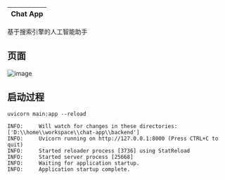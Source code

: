 | Chat App |
|:-------------------:|
基于搜索引擎的人工智能助手

## 页面
![image](https://github.com/user-attachments/assets/14d97cab-e9ea-4924-ab42-c281de382d2b)

## 启动过程
```shell
uvicorn main:app --reload
```
```log
INFO:     Will watch for changes in these directories: ['D:\\home\\workspace\\chat-app\\backend']
INFO:     Uvicorn running on http://127.0.0.1:8000 (Press CTRL+C to quit)
INFO:     Started reloader process [3736] using StatReload
INFO:     Started server process [25668]
INFO:     Waiting for application startup.
INFO:     Application startup complete.
```

